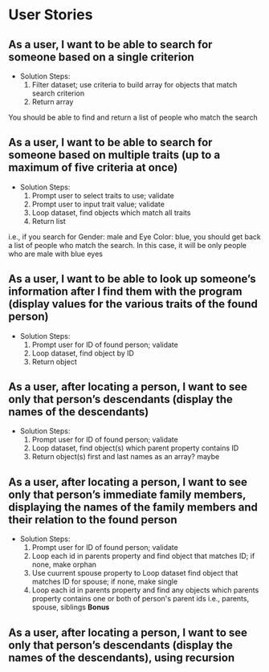 # User Stories

## As a user, I want to be able to search for someone based on a single criterion

- Solution Steps:
  1. Filter dataset; use criteria to build array for objects that match search criterion
  2. Return array

You should be able to find and return a list of people who match the search

## As a user, I want to be able to search for someone based on multiple traits (up to a maximum of five criteria at once)

- Solution Steps:
  1. Prompt user to select traits to use; validate
  2. Prompt user to input trait value; validate
  3. Loop dataset, find objects which match all traits
  4. Return list

i.e., if you search for Gender: male and Eye Color: blue, you should get back a list of people who match the search. In this case, it will be only people who are male with blue eyes

## As a user, I want to be able to look up someone’s information after I find them with the program (display values for the various traits of the found person)

- Solution Steps:
  1. Prompt user for ID of found person; validate
  2. Loop dataset, find object by ID
  3. Return object

## As a user, after locating a person, I want to see only that person’s descendants (display the names of the descendants)

- Solution Steps:
  1. Prompt user for ID of found person; validate
  2. Loop dataset, find object(s) which parent property contains ID
  3. Return object(s) first and last names as an array? maybe

## As a user, after locating a person, I want to see only that person’s immediate family members, displaying the names of the family members and their relation to the found person

- Solution Steps:
  1. Prompt user for ID of found person; validate
  2. Loop each id in parents property and find object that matches ID; if none, make orphan
  3. Use cuurrent spouse property to Loop dataset find object that matches ID for spouse; if none, make single
  4. Loop each id in parents property and find any objects which parents property contains one or both of person's parent ids
i.e., parents, spouse, siblings
**Bonus**

## As a user, after locating a person, I want to see only that person’s descendants (display the names of the descendants), using recursion
